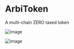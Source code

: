 # ArbiToken

A multi-chain ZERO taxed token

![image](https://user-images.githubusercontent.com/91760620/231091366-2349673b-b204-4363-8a0f-5add1ddb9406.png)

![image](https://user-images.githubusercontent.com/91760620/231090231-e6f8a8bc-a6a7-44b2-8fd9-60e25bdf3f74.png)
